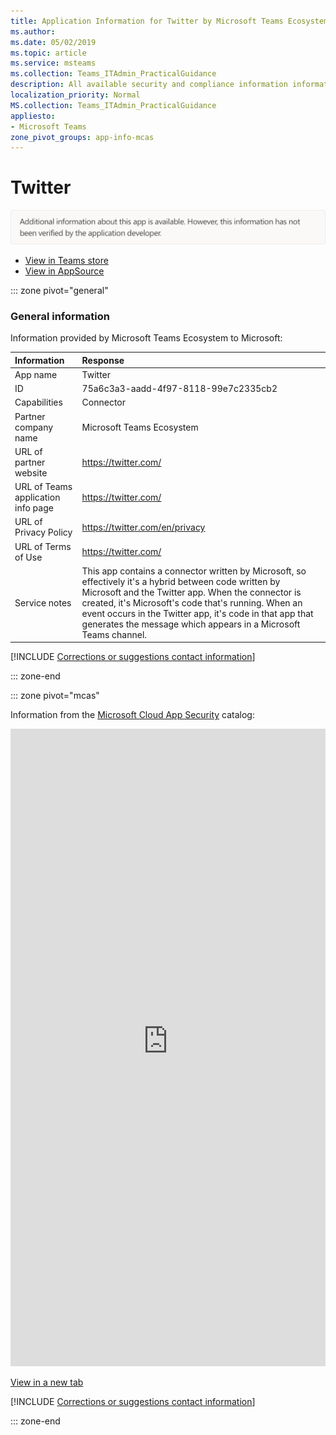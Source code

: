 ```yaml
---
title: Application Information for Twitter by Microsoft Teams Ecosystem
ms.author: 
ms.date: 05/02/2019
ms.topic: article
ms.service: msteams
ms.collection: Teams_ITAdmin_PracticalGuidance
description: All available security and compliance information information for Twitter, its data handling policies, its Microsoft Cloud App Security app catalog information, and security/compliance information in the CSA STAR registry.
localization_priority: Normal
MS.collection: Teams_ITAdmin_PracticalGuidance
appliesto:
- Microsoft Teams
zone_pivot_groups: app-info-mcas
---
```

# Twitter

<p></p><img alt="Non-attested image" src="./images/unattested.png" width="650"/>

* <a href="https://teams.microsoft.com/l/app/75a6c3a3-aadd-4f97-8118-99e7c2335cb2" target="_blank">View in Teams store</a>
* <a href="https://appsource.microsoft.com/en-us/product/office/WA104381549" target="_blank">View in AppSource</a>

::: zone pivot="general"

### General information

Information provided by Microsoft Teams Ecosystem to Microsoft:

| **Information** | **Response** |
|:----------------|:-------------|
| App name | Twitter |
| ID | 75a6c3a3-aadd-4f97-8118-99e7c2335cb2 |
| Capabilities | Connector |
| Partner company name | Microsoft Teams Ecosystem |
| URL of partner website | <https://twitter.com/> |
| URL of Teams application info page | <https://twitter.com/> |
| URL of Privacy Policy | <https://twitter.com/en/privacy> |
| URL of Terms of Use | <https://twitter.com/> |
| Service notes | This app contains a connector written by Microsoft, so effectively it&#x27;s a hybrid between code written by Microsoft and the Twitter app. When the connector is created, it&#x27;s Microsoft&#x27;s code that&#x27;s running. When an event occurs in the Twitter app, it&#x27;s code in that app that generates the message which appears in a Microsoft Teams channel. |

 [!INCLUDE [Corrections or suggestions contact information](./includes/corrections-or-suggestions.md)]

::: zone-end


::: zone pivot="mcas"

Information from the [Microsoft Cloud App Security](https://www.microsoft.com/en-us/enterprise-mobility-security/cloud-app-security) catalog:

<iframe height='1020' title='Microsoft Cloud App Security Information' src='https://3ca685143b5b46b4b0e5266dadf2e97c.codepen.website/#/dashboard/12127' frameborder='no'  style='width: 100%;'></iframe>

<a href="https://3ca685143b5b46b4b0e5266dadf2e97c.codepen.website/#/dashboard/12127" target="_blank">View in a new tab</a>

[!INCLUDE [Corrections or suggestions contact information](./includes/corrections-or-suggestions.md)]

::: zone-end

